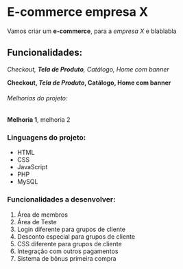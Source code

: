 # E-commerce empresa X

Vamos criar um **e-commerce**, para a *empresa X* e blablabla

## Funcionalidades:

_Checkout, **Tela de Produto**, Catálogo, Home com banner_

**Checkout, _Tela de Produto_, Catálogo, Home com banner**

###### Melhorias do projeto:

__Melhoria 1__, melhoria 2

### Linguagens do projeto:

* HTML
* CSS
* JavaScript
* PHP
* MySQL

### Funcionalidades a desenvolver:

1. Área de membros
2. Área de Teste
  1. Login diferente para grupos de cliente
  2. Desconto especial para grupos de cliente
  3. CSS diferente para grupos de cliente
3. Integração com outros pagamentos
4. Sistema de bônus primeira compra
